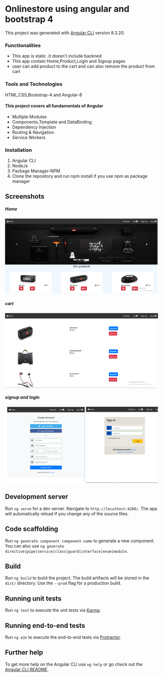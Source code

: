 # Onlinestore using angular and bootstrap 4

This project was generated with [Angular CLI](https://github.com/angular/angular-cli) version 8.3.20.

### Functionalities
 * This app is static .it doesn't include backned
 * This app contain Home,Product,Login and Signup pages
 * user can add product to the cart and can also remove the product from cart
 

### Tools and Technologies
 HTML,CSS,Bootstrap-4 and Angular-8

#### This project covers all fundamentals of Angular
 * Multiple Modules
 * Components,Template and DataBinding
 * Dependency Injection
 * Routing & Navigation
 * Service Workers
 ### Installation
 1. Angular CLI
 2. NodeJs
 3. Package Manager-NPM
 4. Clone the repository and run npm install if you use npm as package manager
 ## Screenshots
 ##### Home
 ![home](https://raw.githubusercontent.com/shivamkumardubey/online-store/master/img/Untitled1.png)
 ##### cart
 ![alt text](https://raw.githubusercontent.com/shivamkumardubey/online-store/master/img/Untitled2.png)
 ##### signup and login
  ![alt text](https://raw.githubusercontent.com/shivamkumardubey/online-store/master/img/Untitled3.png)
## Development server

Run `ng serve` for a dev server. Navigate to `http://localhost:4200/`. The app will automatically reload if you change any of the source files.

## Code scaffolding

Run `ng generate component component-name` to generate a new component. You can also use `ng generate directive|pipe|service|class|guard|interface|enum|module`.

## Build

Run `ng build` to build the project. The build artifacts will be stored in the `dist/` directory. Use the `--prod` flag for a production build.

## Running unit tests

Run `ng test` to execute the unit tests via [Karma](https://karma-runner.github.io).

## Running end-to-end tests

Run `ng e2e` to execute the end-to-end tests via [Protractor](http://www.protractortest.org/).

## Further help

To get more help on the Angular CLI use `ng help` or go check out the [Angular CLI README](https://github.com/angular/angular-cli/blob/master/README.md).
